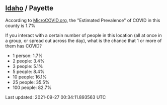 
## [Idaho](/united-states/idaho) / Payette

According to [MicroCOVID.org](http://microcovid.org),
the "Estimated Prevalence" of COVID in this county is 1.7%

If you interact with a certain number of people in this location
(all at once in a group, or spread out across the day), what is the chance that
1 or more of them has COVID?

- 1 person: 1.7%
- 2 people: 3.4%
- 3 people: 5.1%
- 5 people: 8.4%
- 10 people: 16.1%
- 25 people: 35.5%
- 100 people: 82.7%

Last updated: 2021-09-27 00:34:11.893563 UTC
